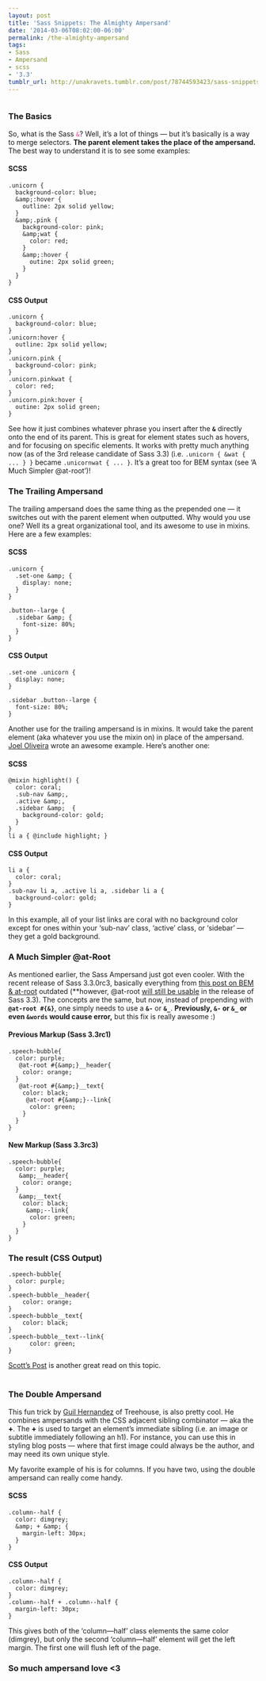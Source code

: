 ```yaml
---
layout: post
title: 'Sass Snippets: The Almighty Ampersand'
date: '2014-03-06T08:02:00-06:00'
permalink: /the-almighty-ampersand
tags:
- Sass
- Ampersand
- scss
- '3.3'
tumblr_url: http://unakravets.tumblr.com/post/78744593423/sass-snippets-the-almighty-ampersand
---
```



<img src="https://31.media.tumblr.com/2adcb547462d0c1332af3030ccda9f2d/tumblr_inline_n3tqzrPLlI1rk3ey5.gif" alt=""/>

<h3>The Basics</h3>

<p>So, what is the Sass <code style="color:hotpink; font-weight:800">&amp;</code>? Well, it&#8217;s a lot of things &#8212; but it&#8217;s basically is a way to merge selectors. <strong>The parent element takes the place of the ampersand.</strong> The best way to understand it is to see some examples:</p>

<h4>SCSS</h4>

```
.unicorn {
  background-color: blue;
  &amp;:hover {
    outline: 2px solid yellow;
  }
  &amp;.pink {
    background-color: pink;
    &amp;wat {
      color: red;
    }
    &amp;:hover {
      outine: 2px solid green;
    }
  }
}
```



<h4>CSS Output</h4>

```
.unicorn {
  background-color: blue;
}
.unicorn:hover {
  outline: 2px solid yellow;
}
.unicorn.pink {
  background-color: pink;
}
.unicorn.pinkwat {
  color: red;
}
.unicorn.pink:hover {
  outine: 2px solid green;
}
```



<p>See how it just combines whatever phrase you insert after the <code style="color:$color--hotpink; font-weight:800">&amp;</code> directly onto the end of its parent. This is great for element states such as hovers, and for focusing on specific elements. It works with pretty much anything now (as of the 3rd release candidate of Sass 3.3) (i.e. <code>.unicorn { &amp;wat { ... } }</code> became  <code>.unicornwat { ... }</code>. It&#8217;s a great too for BEM syntax (see &#8216;A Much Simpler @at-root&#8217;)!</p>

<h3>The Trailing Ampersand</h3>

<p>The trailing ampersand does the same thing as the prepended one &#8212; it switches out with the parent element when outputted. Why would you use one? Well its a great organizational tool, and its awesome to use in mixins. Here are a few examples:</p>

<h4>SCSS</h4>

```
.unicorn {
  .set-one &amp; {
    display: none;
  }
}

.button--large {
  .sidebar &amp; {
    font-size: 80%;
  }
}
```



<h4>CSS Output</h4>

```
.set-one .unicorn {
  display: none;
}

.sidebar .button--large {
  font-size: 80%;
}
```



<p>Another use for the trailing ampersand is in mixins. It would take the parent element (aka whatever you use the mixin on) in place of the ampersand. <a href="http://www.joeloliveira.com/2011/06/28/the-ampersand-a-killer-sass-feature/" target="_blank">Joel Oliveira</a> wrote an awesome example. Here&#8217;s another one:</p>

<h4>SCSS</h4>

```
@mixin highlight() {
  color: coral;
  .sub-nav &amp;, 
  .active &amp;, 
  .sidebar &amp;  {
    background-color: gold; 
  }
}
li a { @include highlight; }
```


<h4>CSS Output</h4>

```
li a {
  color: coral;
}
.sub-nav li a, .active li a, .sidebar li a {
  background-color: gold;
}
```



<p>In this example, all of your list links are coral with no background color except for ones within your &#8216;sub-nav&#8217; class, &#8216;active&#8217; class, or &#8216;sidebar&#8217; &#8212; they get a gold background.</p>

<h3>A Much Simpler @at-Root</h3>

<p>As mentioned earlier, the Sass Ampersand just got even cooler. With the recent release of Sass 3.3.0rc3, basically everything from <a href="http://blog.unakravets.com/post/64113156740/" target="_blank">this post on BEM &amp; at-root</a> outdated (**however, @at-root <a href="http://nex3.roughdraft.io/8050187" target="_blank"> will still be usable</a> in the release of Sass 3.3). The concepts are the same, but now, instead of prepending with <code style="color:$color--hotpink; font-weight:800">@at-root #{&amp;}</code>, one simply needs to use a <code style="color:$color--hotpink; font-weight:800">&amp;-</code> or <code style="color:$color--hotpink; font-weight:800">&amp;_</code>. <strong>Previously, <code>&amp;-</code> or <code>&amp;_</code> or even <code>&amp;words</code> would cause error,</strong>  but this fix is really awesome :)</p>

<h4> Previous Markup (Sass 3.3rc1) </h4>

```
.speech-bubble{
  color: purple;
   @at-root #{&amp;}__header{
    color: orange;
  }
   @at-root #{&amp;}__text{
    color: black;
     @at-root #{&amp;}--link{
      color: green;
    }
  }
}
```

<h4> New Markup (Sass 3.3rc3) </h4>

```
.speech-bubble{
  color: purple;
   &amp;__header{
    color: orange;
  }
   &amp;__text{
    color: black;
     &amp;--link{
      color: green;
    }
  }
}
```

<h3> The result (CSS Output) </h3>

```
.speech-bubble{
  color: purple; 
}
.speech-bubble__header{
    color: orange; 
}
.speech-bubble__text{
    color: black; 
}
.speech-bubble__text--link{
      color: green; 
}
```

<p><a href="http://www.alwaystwisted.com/post.php?s=2014-02-27-even-easier-bem-ing-with-sass-33" target="_blank">Scott&#8217;s Post</a> is another great read on this topic.
<br/><br/></p>

<h3>The Double Ampersand</h3>

<p>This fun trick by <a href="http://blog.teamtreehouse.com/sass-tip-double-ampersand-selector" target="_blank">Guil Hernandez</a> of Treehouse, is also pretty cool. He combines ampersands with the CSS adjacent sibling combinator &#8212; aka the <span style="color:$color--hotpink; font-weight:800">+</span>. The <span style="color:$color--hotpink; font-weight:800">+</span> is used to target an element’s immediate sibling (i.e. an image or subtitle immediately following an h1). For instance, you can use this in styling blog posts &#8212; where that first image could always be the author, and may need its own unique style.</p>

<p>My favorite example of his is for columns. If you have two, using the double ampersand can really come handy.</p>

<h4>SCSS</h4>

```
.column--half {
  color: dimgrey;
  &amp; + &amp; {
    margin-left: 30px;
  }
}
```


<h4>CSS Output </h4>

```
.column--half {
  color: dimgrey;
}
.column--half + .column--half {
  margin-left: 30px;
}
```


<p>This gives both of the &#8216;column&#8212;half&#8217; class elements the same color (dimgrey), but only the second &#8216;column&#8212;half&#8217; element will get the left margin. The first one will flush left of the page.</p>

<h3>So much ampersand love &lt;3</h3>
